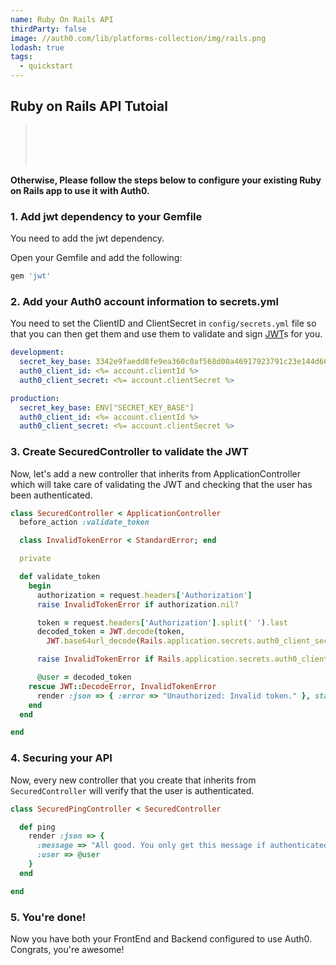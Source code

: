 ```yaml
---
name: Ruby On Rails API
thirdParty: false
image: //auth0.com/lib/platforms-collection/img/rails.png
lodash: true
tags:
  - quickstart
---
```


## Ruby on Rails API Tutoial

<div class="package" style="text-align: center;">
  <blockquote>
    <a href="/auth0-ruby-samples/master/create-package?path=ruby-on-rails-api&type=server@@account.clientParam@@" class="btn btn-lg btn-success btn-package" style="text-transform: uppercase; color: white">
      <span style="display: block">Download a Seed project</span>
      <% if (account.userName) { %>
      <span class="smaller" style="display:block; font-size: 11px">with your Auth0 API Keys already set and configured</span>
      <% } %>
    </a>
  </blockquote>
</div>


**Otherwise, Please follow the steps below to configure your existing Ruby on Rails app to use it with Auth0.**

### 1. Add jwt dependency to your Gemfile

You need to add the jwt dependency.

Open your Gemfile and add the following:

```bash
gem 'jwt'
```

### 2. Add your Auth0 account information to secrets.yml

You need to set the ClientID and ClientSecret in `config/secrets.yml` file so that you can then get them and use them to validate and sign [JWT](/jwt)s for you.

```yaml
development:
  secret_key_base: 3342e9faedd8fe9ea360c0af568d00a46917923791c23e144d66849b272d2ff63e743f9bb209dab7d6e732bb5f919e46e3fe552b8919140805bb89c346e68876,
  auth0_client_id: <%= account.clientId %>
  auth0_client_secret: <%= account.clientSecret %>

production:
  secret_key_base: ENV["SECRET_KEY_BASE"]
  auth0_client_id: <%= account.clientId %>
  auth0_client_secret: <%= account.clientSecret %>
```

### 3. Create SecuredController to validate the JWT

Now, let's add a new controller that inherits from ApplicationController which will take care of validating the JWT and checking that the user has been authenticated.

```ruby
class SecuredController < ApplicationController
  before_action :validate_token

  class InvalidTokenError < StandardError; end  

  private

  def validate_token
    begin
      authorization = request.headers['Authorization']
      raise InvalidTokenError if authorization.nil?

      token = request.headers['Authorization'].split(' ').last
      decoded_token = JWT.decode(token,
        JWT.base64url_decode(Rails.application.secrets.auth0_client_secret))

      raise InvalidTokenError if Rails.application.secrets.auth0_client_id != decoded_token[0]["aud"]

      @user = decoded_token
    rescue JWT::DecodeError, InvalidTokenError
      render :json => { :error => "Unauthorized: Invalid token." }, status: :unauthorized
    end
  end

end
```

### 4. Securing your API

Now, every new controller that you create that inherits from `SecuredController` will verify that the user is authenticated.

```ruby
class SecuredPingController < SecuredController

  def ping
    render :json => {
      :message => "All good. You only get this message if authenticated.",
      :user => @user
    }
  end

end
```

### 5. You're done!

Now you have both your FrontEnd and Backend configured to use Auth0. Congrats, you're awesome!
